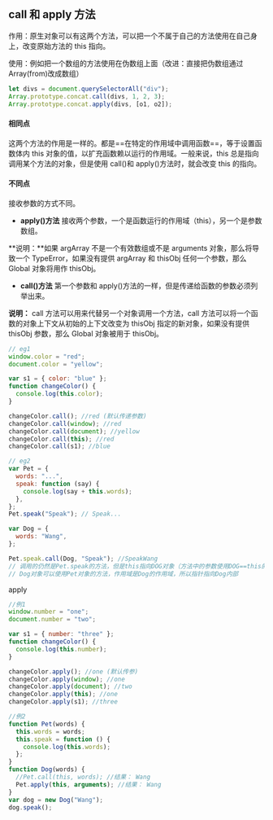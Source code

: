 ## call 和 apply 方法

作用：原生对象可以有这两个方法，可以把一个不属于自己的方法使用在自己身上，改变原始方法的 this 指向。

使用：例如把一个数组的方法使用在伪数组上面（改进：直接把伪数组通过 Array(from)改成数组）

```js
let divs = document.querySelectorAll("div");
Array.prototype.concat.call(divs, 1, 2, 3);
Array.prototype.concat.apply(divs, [o1, o2]);
```

#### 相同点

这两个方法的作用是一样的。都是==在特定的作用域中调用函数==，等于设置函数体内 this 对象的值，以扩充函数赖以运行的作用域。一般来说，this 总是指向调用某个方法的对象，但是使用 call()和 apply()方法时，就会改变 this 的指向。

#### 不同点

接收参数的方式不同。

- **apply()方法** 接收两个参数，一个是函数运行的作用域（this），另一个是参数数组。

**说明：**如果 argArray 不是一个有效数组或不是 arguments 对象，那么将导致一个
TypeError，如果没有提供 argArray 和 thisObj 任何一个参数，那么 Global 对象将用作 thisObj。

- **call()方法** 第一个参数和 apply()方法的一样，但是传递给函数的参数必须列举出来。

**说明：** call 方法可以用来代替另一个对象调用一个方法，call 方法可以将一个函数的对象上下文从初始的上下文改变为 thisObj 指定的新对象，如果没有提供 thisObj 参数，那么 Global 对象被用于 thisObj。

```js
// eg1
window.color = "red";
document.color = "yellow";

var s1 = { color: "blue" };
function changeColor() {
  console.log(this.color);
}

changeColor.call(); //red (默认传递参数)
changeColor.call(window); //red
changeColor.call(document); //yellow
changeColor.call(this); //red
changeColor.call(s1); //blue

// eg2
var Pet = {
  words: "...",
  speak: function (say) {
    console.log(say + this.words);
  },
};
Pet.speak("Speak"); // Speak...

var Dog = {
  words: "Wang",
};

Pet.speak.call(Dog, "Speak"); //SpeakWang
// 调用的仍然是Pet.speak的方法，但是this指向DOG对象（方法中的参数使用DOG==this的参数）
// Dog对象可以使用Pet对象的方法，作用域是Dog的作用域，所以指针指向Dog内部
```

apply

```js
//例1
window.number = "one";
document.number = "two";

var s1 = { number: "three" };
function changeColor() {
  console.log(this.number);
}

changeColor.apply(); //one (默认传参)
changeColor.apply(window); //one
changeColor.apply(document); //two
changeColor.apply(this); //one
changeColor.apply(s1); //three

//例2
function Pet(words) {
  this.words = words;
  this.speak = function () {
    console.log(this.words);
  };
}
function Dog(words) {
  //Pet.call(this, words); //结果： Wang
  Pet.apply(this, arguments); //结果： Wang
}
var dog = new Dog("Wang");
dog.speak();
```
